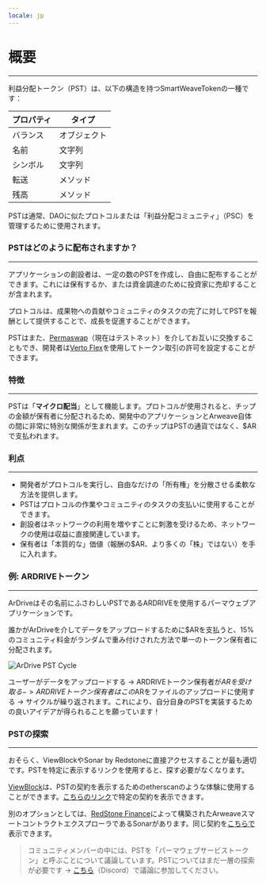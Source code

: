 ```yaml
---
locale: jp
---
```

# 概要

---

利益分配トークン（PST）は、以下の構造を持つSmartWeaveTokenの一種です：

| プロパティ   | タイプ   |
| ------------ | --------- |
| バランス     | オブジェクト |
| 名前         | 文字列     |
| シンボル     | 文字列     |
| 転送         | メソッド   |
| 残高         | メソッド   |

PSTは通常、DAOに似たプロトコルまたは「利益分配コミュニティ」（PSC）を管理するために使用されます。

### PSTはどのように配布されますか？

---

アプリケーションの創設者は、一定の数のPSTを作成し、自由に配布することができます。これには保有するか、または資金調達のために投資家に売却することが含まれます。

プロトコルは、成果物への貢献やコミュニティのタスクの完了に対してPSTを報酬として提供することで、成長を促進することができます。

PSTはまた、[Permaswap](https://permaswap.network/#/)（現在はテストネット）を介してお互いに交換することもでき、開発者は[Verto Flex](https://github.com/useverto/flex)を使用してトークン取引の許可を設定することができます。

### 特徴

---

PSTは「**マイクロ配当**」として機能します。プロトコルが使用されると、チップの金額が保有者に分配されるため、開発中のアプリケーションとArweave自体の間に非常に特別な関係が生まれます。このチップはPSTの通貨ではなく、$ARで支払われます。

### 利点

---

- 開発者がプロトコルを実行し、自由なだけの「所有権」を分散させる柔軟な方法を提供します。
- PSTはプロトコルの作業やコミュニティのタスクの支払いに使用することができます。
- 創設者はネットワークの利用を増やすことに刺激を受けるため、ネットワークの使用は収益に直接関連しています。
- 保有者は「本質的な」価値（報酬の$AR、より多くの「株」ではない）を手に入れます。

### 例: ARDRIVEトークン

---

ArDriveはその名前にふさわしいPSTであるARDRIVEを使用するパーマウェブアプリケーションです。

誰かがArDriveを介してデータをアップロードするために$ARを支払うと、15%のコミュニティ料金がランダムで重み付けされた方法で単一のトークン保有者に分配されます。

![ArDrive PST Cycle](~@source/images/ardrive-pst.png)

ユーザーがデータをアップロードする -> ARDRIVEトークン保有者が$ARを受け取る -> ARDRIVEトークン保有者はこの$ARをファイルのアップロードに使用する -> サイクルが繰り返されます。これにより、自分自身のPSTを実装するための良いアイデアが得られることを願っています！

### PSTの探索

---

おそらく、ViewBlockやSonar by Redstoneに直接アクセスすることが最も適切です。PSTを特定に表示するリンクを使用すると、探す必要がなくなります。

[ViewBlock](https://viewblock.io/arweave)は、PSTの契約を表示するためのetherscanのような体験に使用することができます。[こちらのリンク](https://viewblock.io/arweave/contract/-8A6RexFkpfWwuyVO98wzSFZh0d6VJuI-buTJvlwOJQ)で特定の契約を表示できます。

別のオプションとしては、[RedStone Finance](https://sonar.redstone.tools/#/app/contracts)によって構築されたArweaveスマートコントラクトエクスプローラであるSonarがあります。同じ契約を[こちらで](https://sonar.warp.cc/?#/app/contract/-8A6RexFkpfWwuyVO98wzSFZh0d6VJuI-buTJvlwOJQ)表示できます。

> コミュニティメンバーの中には、PSTを「パーマウェブサービストークン」と呼ぶことについて議論しています。PSTについてはまだ一層の探索が必要です → [こちら](https://discord.com/channels/999377270701564065/999377270701564068/1055569446481178734)（Discord）で議論に参加してください。